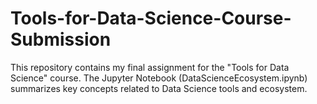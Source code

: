 # Tools-for-Data-Science-Course-Submission
This repository contains my final assignment for the "Tools for Data Science" course. The Jupyter Notebook (DataScienceEcosystem.ipynb) summarizes key concepts related to Data Science tools and ecosystem.
